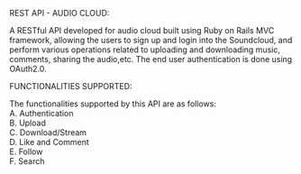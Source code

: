 REST API - AUDIO CLOUD:

   A RESTful API developed for audio cloud built using Ruby on Rails MVC framework, allowing the users to sign up and login into the Soundcloud, and perform various operations related to uploading and downloading music, comments, sharing the audio,etc. The 
end user authentication is done using OAuth2.0.    

FUNCTIONALITIES SUPPORTED:

 The functionalities supported by this API are as follows:  
A. Authentication    
B. Upload   
C. Download/Stream   
D. Like and Comment  
E. Follow   
F. Search   

